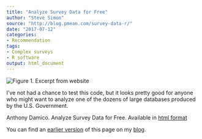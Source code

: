 ```yaml
---
title: "Analyze Survey Data for Free"
author: "Steve Simon"
source: "http://blog.pmean.com/survey-data-r/"
date: "2017-07-12"
categories:
- Recommendation
tags:
- Complex surveys
- R software
output: html_document
---
```


![Figure 1. Excerpt from website](http://www.pmean.com/new-images/17/survey-data-r01.png)

<div class="notes">

I've not had a chance to test this code, but it looks pretty good for anyone who might want to analyze one of the dozens of large databases produced by the U.S. Government.

Anthony Damico. Analyze Survey Data for Free. Available in [html format][dam1]

You can find an [earlier version][sim1] of this page on my [blog][sim2].

[sim1]: http://blog.pmean.com/survey-data-r/
[sim2]: http://blog.pmean.com

[dam1]: http://www.asdfree.com/

</div>
